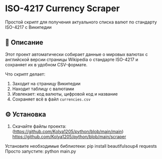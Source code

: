 
# ISO-4217 Currency Scraper 

Простой скрипт для получения актуального списка валют по стандарту ISO-4217 с Википедии

## 📝 Описание

Этот проект автоматически собирает данные о мировых валютах с английской версии страницы Wikipedia о стандарте ISO-4217 и сохраняет их в удобном CSV-формате.

Что скрипт делает:
1. Заходит на страницу Википедии
2. Находит таблицу с валютами
3. Извлекает: код валюты, цифровой код и название
4. Сохраняет всё в файл `currencies.csv`

## ⚙️ Установка

1. Скачайте файлы проекта:
(https://github.com/Kolya1205/python/blob/main/main)
https://github.com/Kolya1205/python/blob/main/scraper

Установите необходимые библиотеки:
pip install beautifulsoup4 requests
Просто запустите:
python main.py
